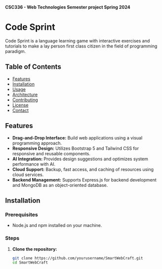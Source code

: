 **CSC336 - Web Technologies Semester project Spring 2024**

# Code Sprint

Code Sprint is a language learning game with interactive exercises and tutorials to make a lay person first class citizen in the field of programming paradigm.
## Table of Contents

- [Features](#features)
- [Installation](#installation)
- [Usage](#usage)
- [Architecture](#architecture)
- [Contributing](#contributing)
- [License](#license)
- [Contact](#contact)

## Features

- **Drag-and-Drop Interface:** Build web applications using a visual programming approach.
- **Responsive Design:** Utilizes Bootstrap 5 and Tailwind CSS for responsive and reusable components.
- **AI Integration:** Provides design suggestions and optimizes system performance with AI.
- **Cloud Support:** Backup, fast access, and caching of resources using cloud services.
- **Backend Management:** Supports Express.js for backend development and MongoDB as an object-oriented database.

## Installation

### Prerequisites

- Node.js and npm installed on your machine.

### Steps

1. **Clone the repository:**

   ```bash
   git clone https://github.com/yourusername/SmartWebCraft.git
   cd SmartWebCraft

